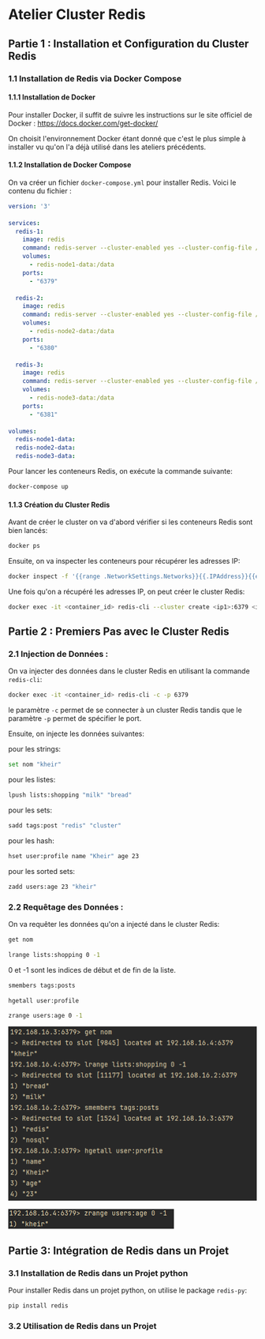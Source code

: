 # Atelier Cluster Redis

## Partie 1 : Installation et Configuration du Cluster Redis

### 1.1 Installation de Redis via Docker Compose

#### 1.1.1 Installation de Docker

Pour installer Docker, il suffit de suivre les instructions sur le site officiel de Docker : https://docs.docker.com/get-docker/

On choisit l'environnement Docker étant donné que c'est le plus simple à installer vu qu'on l'a déjà utilisé dans les ateliers précédents.

#### 1.1.2 Installation de Docker Compose

On va créer un fichier `docker-compose.yml` pour installer Redis. Voici le contenu du fichier :

```yaml
version: '3'

services:
  redis-1:
    image: redis
    command: redis-server --cluster-enabled yes --cluster-config-file /data/nodes.conf --cluster-node-timeout 5000 --appendonly yes
    volumes:
      - redis-node1-data:/data
    ports:
      - "6379"

  redis-2:
    image: redis
    command: redis-server --cluster-enabled yes --cluster-config-file /data/nodes.conf --cluster-node-timeout 5000 --appendonly yes
    volumes:
      - redis-node2-data:/data
    ports:
      - "6380"

  redis-3:
    image: redis
    command: redis-server --cluster-enabled yes --cluster-config-file /data/nodes.conf --cluster-node-timeout 5000 --appendonly yes
    volumes:
      - redis-node3-data:/data
    ports:
      - "6381"

volumes:
  redis-node1-data:
  redis-node2-data:
  redis-node3-data:
```

Pour lancer les conteneurs Redis, on exécute la commande suivante:

```bash
docker-compose up
```

#### 1.1.3 Création du Cluster Redis

Avant de créer le cluster on va d'abord vérifier si les conteneurs Redis sont bien lancés:

```bash
docker ps
```

Ensuite, on va inspecter les conteneurs pour récupérer les adresses IP:

```bash
docker inspect -f '{{range .NetworkSettings.Networks}}{{.IPAddress}}{{end}}' <container_id>
```

Une fois qu'on a récupéré les adresses IP, on peut créer le cluster Redis:

```bash
docker exec -it <container_id> redis-cli --cluster create <ip1>:6379 <ip2>:6380 <ip3>:6381 --cluster-replicas 0
```

## Partie 2 : Premiers Pas avec le Cluster Redis

### 2.1 Injection de Données :

On va injecter des données dans le cluster Redis en utilisant la commande `redis-cli`:

```bash
docker exec -it <container_id> redis-cli -c -p 6379
```

le paramètre `-c` permet de se connecter à un cluster Redis tandis que le paramètre `-p` permet de spécifier le port.


Ensuite, on injecte les données suivantes:

pour les strings:

```bash
set nom "kheir"
```

pour les listes:

```bash
lpush lists:shopping "milk" "bread"
```

pour les sets:

```bash
sadd tags:post "redis" "cluster"
```

pour les hash:

```bash
hset user:profile name "Kheir" age 23
```

pour les sorted sets:

```bash
zadd users:age 23 "kheir"
```

### 2.2 Requêtage des Données :

On va requêter les données qu'on a injecté dans le cluster Redis:

```bash
get nom
```

```bash
lrange lists:shopping 0 -1
```

0 et -1 sont les indices de début et de fin de la liste.

```bash
smembers tags:posts
```

```bash
hgetall user:profile
```

```bash
zrange users:age 0 -1
```

![img.png](img.png)

![img_1.png](img_1.png)


## Partie 3: Intégration de Redis dans un Projet

### 3.1 Installation de Redis dans un Projet python

Pour installer Redis dans un projet python, on utilise le package `redis-py`:

```bash
pip install redis
```

### 3.2 Utilisation de Redis dans un Projet

